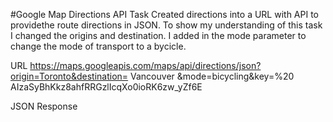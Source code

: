 #Google Map Directions API Task Created directions into a URL with API to providethe route directions in JSON. To show my understanding of this task I changed the origins and destination. I added in the mode parameter to change the mode of transport to a bycicle.

URL https://maps.googleapis.com/maps/api/directions/json?origin=Toronto&destination= Vancouver &mode=bicycling&key=%20 AIzaSyBhKkz8ahfRRGzlIcqXo0ioRK6zw_yZf6E

JSON Response
